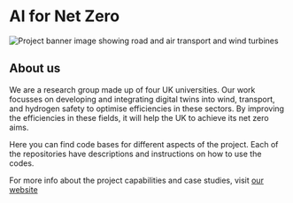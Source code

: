 # AI for Net Zero

![Project banner image showing road and air transport and wind turbines](/assets/images/DALL_E_Image_4.png)

## About us

We are a research group made up of four UK universities. Our work focusses on developing and integrating digital twins into wind, transport, and hydrogen safety to optimise efficiencies in these sectors. By improving the efficiencies in these fields, it will help the UK to achieve its net zero aims.

Here you can find code bases for different aspects of the project. Each of the repositories have descriptions and instructions on how to use the codes.

For more info about the project capabilities and case studies, visit [our website](www.aifornetzero.co.uk)
